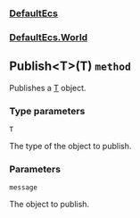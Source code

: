 ### [DefaultEcs](./DefaultEcs 'DefaultEcs')
### [DefaultEcs.World](./DefaultEcs-World 'DefaultEcs.World')
## Publish&lt;T&gt;(T) `method`
Publishes a [T](./DefaultEcs-World-Publish-T-(T)#T 'T') object.
### Type parameters

<a name='DefaultEcs-World-Publish-T-(T)-T'></a>
`T`

The type of the object to publish.
### Parameters

<a name='DefaultEcs-World-Publish-T-(T)-message'></a>
`message`

The object to publish.
